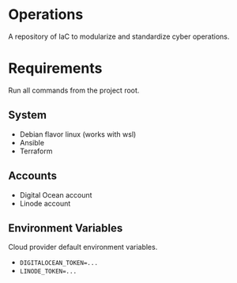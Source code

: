 # Operations

A repository of IaC to modularize and standardize cyber operations.

# Requirements

Run all commands from the project root.

## System

- Debian flavor linux (works with wsl)
- Ansible
- Terraform

## Accounts

- Digital Ocean account
- Linode account

## Environment Variables

Cloud provider default environment variables.

- `DIGITALOCEAN_TOKEN=...`
- `LINODE_TOKEN=...`
